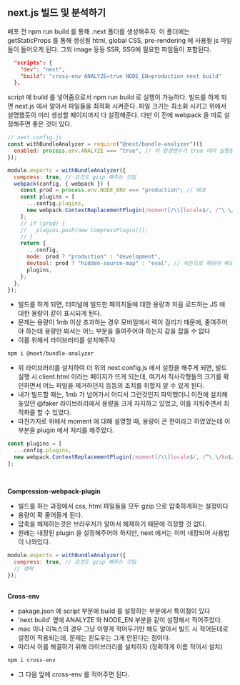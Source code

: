 ## next.js 빌드 및 분석하기

<p>배포 전 npm run build 를 통해 .next 폴더를 생성해주자. 이 폴더에는 getStaticProps 를 통해 생성될 html, global CSS, pre-rendering 에 사용될 js 파일들이 들어오게 된다. 그외 image 등등 SSR, SSG에 필요한 파일들이 포함된다.</p>

```json
  "scripts": {
    "dev": "next",
    "build": "cross-env ANALYZE=true NODE_EN=production next build"
  },
```

<p>script 에 build 를 넣어줌으로서 npm run build 로 실행이 가능하다. 빌드를 하게 되면 next.js 에서 알아서 파일들을 최적화 시켜준다. 파일 크기는 최소화 시키고 위에서 설명했듯이 미리 생성할 페이지까지 다 설정해준다. 다만 이 전에 webpack 을 따로 설정해주면 좋은 것이 있다.</p>

```js
// next.config.js
const withBundleAnalyzer = require("@next/bundle-analyzer")({
  enabled: process.env.ANALYZE === "true", // 이 환경변수가 true 여야 실행됨.
});

module.exports = withBundleAnalyzer({
  compress: true, // 요것도 gzip 해주는 것임
  webpack(config, { webpack }) {
    const prod = process.env.NODE_ENV === "production"; // 배포
    const plugins = [
      ...config.plugins,
      new webpack.ContextReplacementPlugin(/moment[/\\]locale$/, /^\.\/ko$/),
    ];
    // if (prod) {
    //   plugins.push(new CompressPlugin());
    // }
    return {
      ...config,
      mode: prod ? "production" : "development",
      devtool: prod ? "hidden-source-map" : "eval", // 히든으로 해줘야 배포 시 소스 유출 막음
      plugins,
    };
  },
});
```

- 빌드를 하게 되면, 터미널에 빌드한 페이지들에 대한 용량과 처음 로드하는 JS 에 대한 용량이 같이 표시되게 된다.
- 문제는 용량이 1mb 이상 초과하는 경우 모바일에서 렉이 걸리기 때문에, 줄여주어야 하는데 용량만 봐서는 어느 부분을 줄여주어야 하는지 감을 잡을 수 없다
- 이를 위해서 라이브러리를 설치해주자

```
npm i @next/bundle-analyzer
```

- 위 라이브러리를 설치하여 더 위의 next.config.js 에서 설정을 해주게 되면, 빌드 실행 시 client.html 이라는 페이지가 뜨게 되는데, 여기서 직사각형들의 크기를 확인하면서 어느 파일을 제거하던지 등등의 조치를 취할지 알 수 있게 된다.
- 내가 빌드할 때는, 1mb 가 넘어가서 어디서 그런것인지 파악했더니 이전에 설치해놓았던 @faker 라이브러리에서 용량을 크게 차지하고 있었고, 이를 지워주면서 최적화를 할 수 있었다.
- 마찬가지로 위에서 moment 에 대해 설명할 때, 용량이 큰 편이라고 하였었는데 이 부분을 plugin 에서 처리를 해주었다.

```js
const plugins = [
  ...config.plugins,
  new webpack.ContextReplacementPlugin(/moment[/\\]locale$/, /^\.\/ko$/),
];
```

<br />

<strong>Compression-webpack-plugin</strong>
<br />

- 빌드를 하는 과정에서 css, html 파일들을 모두 gzip 으로 압축하게하는 설정이다
- 용량이 확 줄어들게 된다.
- 압축을 헤제하는것은 브라우저가 알아서 헤제하기 때문에 걱정할 것 없다.
- 원래는 내장된 plugin 을 설정해주어야 하지만, next 에서는 이미 내장되어 사용법이 나와있다.

```js
module.exports = withBundleAnalyzer({
  compress: true, // 요것도 gzip 해주는 것임
  // 생략
});
```

<br />
<strong>Cross-env</strong>
<br />

- pakage.json 에 script 부분에 build 를 설정하는 부분에서 특이점이 있다
- 'next build' 옆에 ANALYZE 와 NODE_EN 부분을 같이 설정해서 적어주었다.
- mac 이나 리눅스의 경우 그냥 이렇게 적어두기만 해도 알아서 빌드 시 적어둔데로 설정이 적용되는데, 문제는 윈도우는 그게 안된다는 점이다.
- 따라서 이를 해결하기 위해 라이브러리를 설치하자 (정확하게 이름 적어서 설치)

```
npm i cross-env
```

- 그 다음 앞에 cross-env 를 적어주면 된다.
